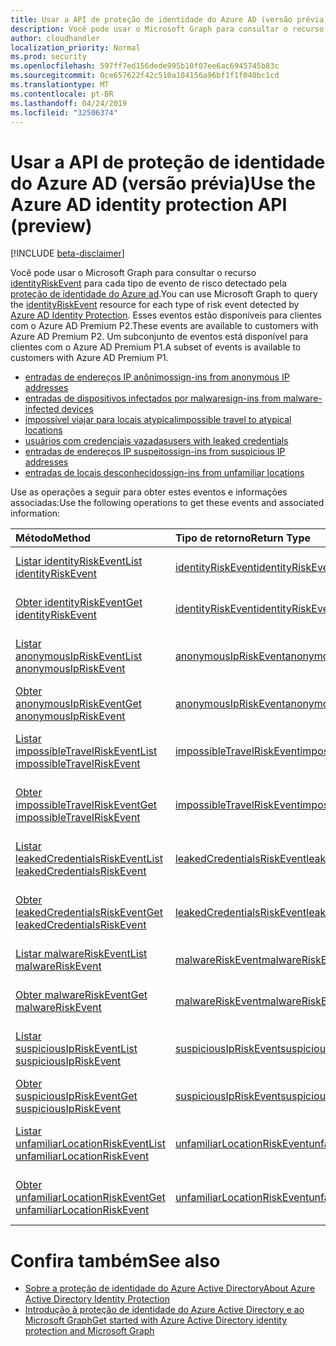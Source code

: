 ```yaml
---
title: Usar a API de proteção de identidade do Azure AD (versão prévia)
description: Você pode usar o Microsoft Graph para consultar o recurso identityRiskEvent para cada tipo de evento de risco detectado pela proteção de identidade do Azure AD. Esses eventos estão disponíveis para clientes com o Azure AD Premium P2. Um subconjunto de eventos está disponível para clientes com o Azure AD Premium P1.
author: cloudhandler
localization_priority: Normal
ms.prod: security
ms.openlocfilehash: 597ff7ed156dede995b10f07ee6ac6945745b83c
ms.sourcegitcommit: 0ce657622f42c510a104156a96bf1f1f040bc1cd
ms.translationtype: MT
ms.contentlocale: pt-BR
ms.lasthandoff: 04/24/2019
ms.locfileid: "32506374"
---
```

# <a name="use-the-azure-ad-identity-protection-api-preview"></a><span data-ttu-id="c2b26-105">Usar a API de proteção de identidade do Azure AD (versão prévia)</span><span class="sxs-lookup"><span data-stu-id="c2b26-105">Use the Azure AD identity protection API (preview)</span></span>

[!INCLUDE [beta-disclaimer](../../includes/beta-disclaimer.md)]

<span data-ttu-id="c2b26-106">Você pode usar o Microsoft Graph para consultar o recurso [identityRiskEvent](identityriskevent.md) para cada tipo de evento de risco detectado pela [proteção de identidade do Azure ad](https://docs.microsoft.com/en-us/azure/active-directory/active-directory-identityprotection).</span><span class="sxs-lookup"><span data-stu-id="c2b26-106">You can use Microsoft Graph to query the [identityRiskEvent](identityriskevent.md) resource for each type of risk event detected by [Azure AD Identity Protection](https://docs.microsoft.com/en-us/azure/active-directory/active-directory-identityprotection).</span></span> <span data-ttu-id="c2b26-107">Esses eventos estão disponíveis para clientes com o Azure AD Premium P2.</span><span class="sxs-lookup"><span data-stu-id="c2b26-107">These events are available to customers with Azure AD Premium P2.</span></span> <span data-ttu-id="c2b26-108">Um subconjunto de eventos está disponível para clientes com o Azure AD Premium P1.</span><span class="sxs-lookup"><span data-stu-id="c2b26-108">A subset of events is available to customers with Azure AD Premium P1.</span></span>

* [<span data-ttu-id="c2b26-109">entradas de endereços IP anônimos</span><span class="sxs-lookup"><span data-stu-id="c2b26-109">sign-ins from anonymous IP addresses</span></span>](anonymousipriskevent.md)
* [<span data-ttu-id="c2b26-110">entradas de dispositivos infectados por malware</span><span class="sxs-lookup"><span data-stu-id="c2b26-110">sign-ins from malware-infected devices</span></span>](malwareriskevent.md)
* [<span data-ttu-id="c2b26-111">impossível viajar para locais atypical</span><span class="sxs-lookup"><span data-stu-id="c2b26-111">impossible travel to atypical locations</span></span>](impossibletravelriskevent.md)
* [<span data-ttu-id="c2b26-112">usuários com credenciais vazadas</span><span class="sxs-lookup"><span data-stu-id="c2b26-112">users with leaked credentials</span></span>](leakedcredentialsriskevent.md)
* [<span data-ttu-id="c2b26-113">entradas de endereços IP suspeitos</span><span class="sxs-lookup"><span data-stu-id="c2b26-113">sign-ins from suspicious IP addresses</span></span>](suspiciousipriskevent.md)
* [<span data-ttu-id="c2b26-114">entradas de locais desconhecidos</span><span class="sxs-lookup"><span data-stu-id="c2b26-114">sign-ins from unfamiliar locations</span></span>](unfamiliarlocationriskevent.md)

<span data-ttu-id="c2b26-115">Use as operações a seguir para obter estes eventos e informações associadas:</span><span class="sxs-lookup"><span data-stu-id="c2b26-115">Use the following operations to get these events and associated information:</span></span>

| <span data-ttu-id="c2b26-116">Método</span><span class="sxs-lookup"><span data-stu-id="c2b26-116">Method</span></span>           | <span data-ttu-id="c2b26-117">Tipo de retorno</span><span class="sxs-lookup"><span data-stu-id="c2b26-117">Return Type</span></span>    |<span data-ttu-id="c2b26-118">Descrição</span><span class="sxs-lookup"><span data-stu-id="c2b26-118">Description</span></span>|
|:---------------|:--------|:----------|
|[<span data-ttu-id="c2b26-119">Listar identityRiskEvent</span><span class="sxs-lookup"><span data-stu-id="c2b26-119">List identityRiskEvent</span></span>](../api/identityriskevent-get.md) |[<span data-ttu-id="c2b26-120">identityRiskEvent</span><span class="sxs-lookup"><span data-stu-id="c2b26-120">identityRiskEvent</span></span>](identityriskevent.md)| <span data-ttu-id="c2b26-121">Obtém a coleção identityRiskEvent.</span><span class="sxs-lookup"><span data-stu-id="c2b26-121">Get identityRiskEvent collection.</span></span> |
|[<span data-ttu-id="c2b26-122">Obter identityRiskEvent</span><span class="sxs-lookup"><span data-stu-id="c2b26-122">Get identityRiskEvent</span></span>](../api/identityriskevent-get.md) |[<span data-ttu-id="c2b26-123">identityRiskEvent</span><span class="sxs-lookup"><span data-stu-id="c2b26-123">identityRiskEvent</span></span>](identityriskevent.md)| <span data-ttu-id="c2b26-124">Obtém o objeto identityRiskEvent.</span><span class="sxs-lookup"><span data-stu-id="c2b26-124">Get identityRiskEvent object.</span></span> |
|[<span data-ttu-id="c2b26-125">Listar anonymousIpRiskEvent</span><span class="sxs-lookup"><span data-stu-id="c2b26-125">List anonymousIpRiskEvent</span></span>](../api/anonymousipriskevent-get.md) |[<span data-ttu-id="c2b26-126">anonymousIpRiskEvent</span><span class="sxs-lookup"><span data-stu-id="c2b26-126">anonymousIpRiskEvent</span></span>](anonymousipriskevent.md)| <span data-ttu-id="c2b26-127">Obtém a coleção anonymousIpRiskEvent.</span><span class="sxs-lookup"><span data-stu-id="c2b26-127">Get anonymousIpRiskEvent collection.</span></span> |
|[<span data-ttu-id="c2b26-128">Obter anonymousIpRiskEvent</span><span class="sxs-lookup"><span data-stu-id="c2b26-128">Get anonymousIpRiskEvent</span></span>](../api/anonymousipriskevent-get.md) |[<span data-ttu-id="c2b26-129">anonymousIpRiskEvent</span><span class="sxs-lookup"><span data-stu-id="c2b26-129">anonymousIpRiskEvent</span></span>](anonymousipriskevent.md)| <span data-ttu-id="c2b26-130">Obtém o objeto anonymousIpRiskEvent.</span><span class="sxs-lookup"><span data-stu-id="c2b26-130">Get anonymousIpRiskEvent object.</span></span> |
|[<span data-ttu-id="c2b26-131">Listar impossibleTravelRiskEvent</span><span class="sxs-lookup"><span data-stu-id="c2b26-131">List impossibleTravelRiskEvent</span></span>](../api/impossibletravelriskevent-get.md) |[<span data-ttu-id="c2b26-132">impossibleTravelRiskEvent</span><span class="sxs-lookup"><span data-stu-id="c2b26-132">impossibleTravelRiskEvent</span></span>](impossibletravelriskevent.md)| <span data-ttu-id="c2b26-133">Obtém a coleção impossibleTravelRiskEvent.</span><span class="sxs-lookup"><span data-stu-id="c2b26-133">Get impossibleTravelRiskEvent collection.</span></span> |
|[<span data-ttu-id="c2b26-134">Obter impossibleTravelRiskEvent</span><span class="sxs-lookup"><span data-stu-id="c2b26-134">Get impossibleTravelRiskEvent</span></span>](../api/impossibletravelriskevent-get.md) |[<span data-ttu-id="c2b26-135">impossibleTravelRiskEvent</span><span class="sxs-lookup"><span data-stu-id="c2b26-135">impossibleTravelRiskEvent</span></span>](impossibletravelriskevent.md)| <span data-ttu-id="c2b26-136">Obtém o objeto impossibleTravelRiskEvent.</span><span class="sxs-lookup"><span data-stu-id="c2b26-136">Get impossibleTravelRiskEvent object.</span></span> |
|[<span data-ttu-id="c2b26-137">Listar leakedCredentialsRiskEvent</span><span class="sxs-lookup"><span data-stu-id="c2b26-137">List leakedCredentialsRiskEvent</span></span>](../api/leakedcredentialsriskevent-get.md) |[<span data-ttu-id="c2b26-138">leakedCredentialsRiskEvent</span><span class="sxs-lookup"><span data-stu-id="c2b26-138">leakedCredentialsRiskEvent</span></span>](leakedcredentialsriskevent.md)| <span data-ttu-id="c2b26-139">Obtém a coleção leakedCredentialsRiskEvent.</span><span class="sxs-lookup"><span data-stu-id="c2b26-139">Get leakedCredentialsRiskEvent collection.</span></span> |
|[<span data-ttu-id="c2b26-140">Obter leakedCredentialsRiskEvent</span><span class="sxs-lookup"><span data-stu-id="c2b26-140">Get leakedCredentialsRiskEvent</span></span>](../api/leakedcredentialsriskevent-get.md) |[<span data-ttu-id="c2b26-141">leakedCredentialsRiskEvent</span><span class="sxs-lookup"><span data-stu-id="c2b26-141">leakedCredentialsRiskEvent</span></span>](leakedcredentialsriskevent.md)| <span data-ttu-id="c2b26-142">Obtém o objeto leakedCredentialsRiskEvent.</span><span class="sxs-lookup"><span data-stu-id="c2b26-142">Get leakedCredentialsRiskEvent object.</span></span> |
|[<span data-ttu-id="c2b26-143">Listar malwareRiskEvent</span><span class="sxs-lookup"><span data-stu-id="c2b26-143">List malwareRiskEvent</span></span>](../api/malwareriskevent-get.md) |[<span data-ttu-id="c2b26-144">malwareRiskEvent</span><span class="sxs-lookup"><span data-stu-id="c2b26-144">malwareRiskEvent</span></span>](malwareriskevent.md)| <span data-ttu-id="c2b26-145">Obtém a coleção malwareRiskEvent.</span><span class="sxs-lookup"><span data-stu-id="c2b26-145">Get malwareRiskEvent collection.</span></span> |
|[<span data-ttu-id="c2b26-146">Obter malwareRiskEvent</span><span class="sxs-lookup"><span data-stu-id="c2b26-146">Get malwareRiskEvent</span></span>](../api/malwareriskevent-get.md) |[<span data-ttu-id="c2b26-147">malwareRiskEvent</span><span class="sxs-lookup"><span data-stu-id="c2b26-147">malwareRiskEvent</span></span>](malwareriskevent.md)| <span data-ttu-id="c2b26-148">Obtém o objeto malwareRiskEvent.</span><span class="sxs-lookup"><span data-stu-id="c2b26-148">Get malwareRiskEvent object.</span></span> |
|[<span data-ttu-id="c2b26-149">Listar suspiciousIpRiskEvent</span><span class="sxs-lookup"><span data-stu-id="c2b26-149">List suspiciousIpRiskEvent</span></span>](../api/suspiciousipriskevent-get.md) |[<span data-ttu-id="c2b26-150">suspiciousIpRiskEvent</span><span class="sxs-lookup"><span data-stu-id="c2b26-150">suspiciousIpRiskEvent</span></span>](suspiciousipriskevent.md)| <span data-ttu-id="c2b26-151">Obtém a coleção suspiciousIpRiskEvent.</span><span class="sxs-lookup"><span data-stu-id="c2b26-151">Get suspiciousIpRiskEvent collection.</span></span> |
|[<span data-ttu-id="c2b26-152">Obter suspiciousIpRiskEvent</span><span class="sxs-lookup"><span data-stu-id="c2b26-152">Get suspiciousIpRiskEvent</span></span>](../api/suspiciousipriskevent-get.md) |[<span data-ttu-id="c2b26-153">suspiciousIpRiskEvent</span><span class="sxs-lookup"><span data-stu-id="c2b26-153">suspiciousIpRiskEvent</span></span>](suspiciousipriskevent.md)| <span data-ttu-id="c2b26-154">Obtém o objeto suspiciousIpRiskEvent.</span><span class="sxs-lookup"><span data-stu-id="c2b26-154">Get suspiciousIpRiskEvent object.</span></span> |
|[<span data-ttu-id="c2b26-155">Listar unfamiliarLocationRiskEvent</span><span class="sxs-lookup"><span data-stu-id="c2b26-155">List unfamiliarLocationRiskEvent</span></span>](../api/unfamiliarlocationriskevent-get.md) |[<span data-ttu-id="c2b26-156">unfamiliarLocationRiskEvent</span><span class="sxs-lookup"><span data-stu-id="c2b26-156">unfamiliarLocationRiskEvent</span></span>](unfamiliarlocationriskevent.md)| <span data-ttu-id="c2b26-157">Obtém a coleção unfamiliarLocationRiskEvent.</span><span class="sxs-lookup"><span data-stu-id="c2b26-157">Get unfamiliarLocationRiskEvent collection.</span></span> |
|[<span data-ttu-id="c2b26-158">Obter unfamiliarLocationRiskEvent</span><span class="sxs-lookup"><span data-stu-id="c2b26-158">Get unfamiliarLocationRiskEvent</span></span>](../api/unfamiliarlocationriskevent-get.md) |[<span data-ttu-id="c2b26-159">unfamiliarLocationRiskEvent</span><span class="sxs-lookup"><span data-stu-id="c2b26-159">unfamiliarLocationRiskEvent</span></span>](unfamiliarlocationriskevent.md)| <span data-ttu-id="c2b26-160">Obtém o objeto unfamiliarLocationRiskEvent.</span><span class="sxs-lookup"><span data-stu-id="c2b26-160">Get unfamiliarLocationRiskEvent object.</span></span> |

# <a name="see-also"></a><span data-ttu-id="c2b26-161">Confira também</span><span class="sxs-lookup"><span data-stu-id="c2b26-161">See also</span></span>

* [<span data-ttu-id="c2b26-162">Sobre a proteção de identidade do Azure Active Directory</span><span class="sxs-lookup"><span data-stu-id="c2b26-162">About Azure Active Directory Identity Protection</span></span>](https://docs.microsoft.com/en-us/azure/active-directory/active-directory-identityprotection)
* [<span data-ttu-id="c2b26-163">Introdução à proteção de identidade do Azure Active Directory e ao Microsoft Graph</span><span class="sxs-lookup"><span data-stu-id="c2b26-163">Get started with Azure Active Directory identity protection and Microsoft Graph</span></span>](https://docs.microsoft.com/en-us/azure/active-directory/active-directory-identityprotection-graph-getting-started)
<!--
{
  "type": "#page.annotation",
  "suppressions": [
    "Error: /api-reference/beta/resources/identityprotection-root.md:\r\n      Exception processing links.\r\n    System.ArgumentException: Link Definition was null. Link text: !INCLUDE [beta-disclaimer](../../includes/beta-disclaimer.md)\r\n      at ApiDoctor.Validation.DocFile.get_LinkDestinations()\r\n      at ApiDoctor.Validation.DocSet.ValidateLinks(Boolean includeWarnings, String[] relativePathForFiles, IssueLogger issues, Boolean requireFilenameCaseMatch, Boolean printOrphanedFiles)"
  ]
}
-->
